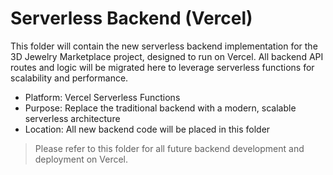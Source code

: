 # Serverless Backend (Vercel)

This folder will contain the new serverless backend implementation for the 3D Jewelry Marketplace project, designed to run on Vercel. All backend API routes and logic will be migrated here to leverage serverless functions for scalability and performance.

- Platform: Vercel Serverless Functions
- Purpose: Replace the traditional backend with a modern, scalable serverless architecture
- Location: All new backend code will be placed in this folder

> Please refer to this folder for all future backend development and deployment on Vercel.